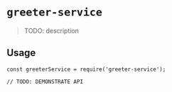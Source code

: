 # `greeter-service`

> TODO: description

## Usage

```
const greeterService = require('greeter-service');

// TODO: DEMONSTRATE API
```
